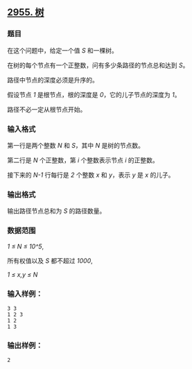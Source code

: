 ## [2955. 树](https://www.acwing.com/problem/content/2958/)

### 题目

在这个问题中，给定一个值 *S* 和一棵树。

在树的每个节点有一个正整数，问有多少条路径的节点总和达到 *S*。

路径中节点的深度必须是升序的。

假设节点 *1* 是根节点，根的深度是 *0*，它的儿子节点的深度为 *1*。

路径不必一定从根节点开始。

### 输入格式

第一行是两个整数 *N* 和 *S*，其中 *N* 是树的节点数。

第二行是 *N* 个正整数，第 *i* 个整数表示节点 *i* 的正整数。

接下来的 *N-1* 行每行是 *2* 个整数 *x* 和 *y*，表示 *y* 是 *x* 的儿子。

### 输出格式

输出路径节点总和为 *S* 的路径数量。

### 数据范围

*1 ≤ N ≤ 10^5*,

所有权值以及 *S* 都不超过 *1000*,

*1 ≤ x,y ≤ N*

### 输入样例：

```
3 3
1 2 3
1 2
1 3
```

### 输出样例：

```
2
```
